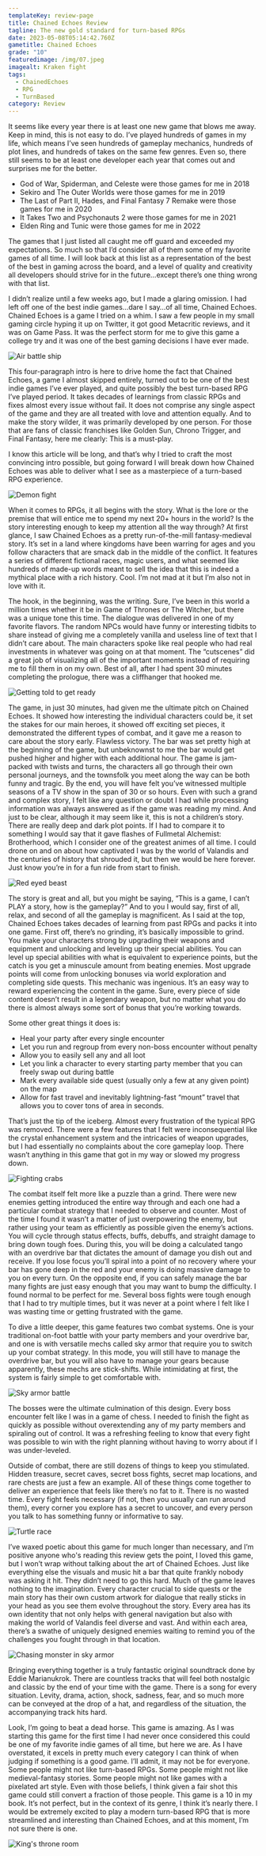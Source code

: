 ```yaml
---
templateKey: review-page
title: Chained Echoes Review
tagline: The new gold standard for turn-based RPGs
date: 2023-05-08T05:14:42.760Z
gametitle: Chained Echoes
grade: "10"
featuredimage: /img/07.jpeg
imagealt: Kraken fight
tags:
  - ChainedEchoes
  - RPG
  - TurnBased
category: Review
---
```

It seems like every year there is at least one new game that blows me away. Keep in mind, this is not easy to do. I’ve played hundreds of games in my life, which means I’ve seen hundreds of gameplay mechanics, hundreds of plot lines, and hundreds of takes on the same few genres. Even so, there still seems to be at least one developer each year that comes out and surprises me for the better.

* God of War, Spiderman, and Celeste were those games for me in 2018
* Sekiro and The Outer Worlds were those games for me in 2019
* The Last of Part II, Hades, and Final Fantasy 7 Remake were those games for me in 2020
* It Takes Two and Psychonauts 2 were those games for me in 2021
* Elden Ring and Tunic were those games for me in 2022

The games that I just listed all caught me off guard and exceeded my expectations. So much so that I’d consider all of them some of my favorite games of all time. I will look back at this list as a representation of the best of the best in gaming across the board, and a level of quality and creativity all developers should strive for in the future…except there’s one thing wrong with that list.

I didn’t realize until a few weeks ago, but I made a glaring omission. I had left off one of the best indie games…dare I say…of all time, Chained Echoes. Chained Echoes is a game I tried on a whim. I saw a few people in my small gaming circle hyping it up on Twitter, it got good Metacritic reviews, and it was on Game Pass. It was the perfect storm for me to give this game a college try and it was one of the best gaming decisions I have ever made.

![Air battle ship](/img/large5.jpeg "Air battle ship")

This four-paragraph intro is here to drive home the fact that Chained Echoes, a game I almost skipped entirely, turned out to be one of the best indie games I’ve ever played, and quite possibly the best turn-based RPG I’ve played period. It takes decades of learnings from classic RPGs and fixes almost every issue without fail. It does not comprise any single aspect of the game and they are all treated with love and attention equally. And to make the story wilder, it was primarily developed by one person. For those that are fans of classic franchises like Golden Sun, Chrono Trigger, and Final Fantasy, here me clearly: This is a must-play.

I know this article will be long, and that’s why I tried to craft the most convincing intro possible, but going forward I will break down how Chained Echoes was able to deliver what I see as a masterpiece of a turn-based RPG experience.

![Demon fight](/img/05.png "Demon fight")

When it comes to RPGs, it all begins with the story. What is the lore or the premise that will entice me to spend my next 20+ hours in the world? Is the story interesting enough to keep my attention all the way through? At first glance, I saw Chained Echoes as a pretty run-of-the-mill fantasy-medieval story. It’s set in a land where kingdoms have been warring for ages and you follow characters that are smack dab in the middle of the conflict. It features a series of different fictional races, magic users, and what seemed like hundreds of made-up words meant to sell the idea that this is indeed a mythical place with a rich history. Cool. I’m not mad at it but I’m also not in love with it.

The hook, in the beginning, was the writing. Sure, I’ve been in this world a million times whether it be in Game of Thrones or The Witcher, but there was a unique tone this time. The dialogue was delivered in one of my favorite flavors. The random NPCs would have funny or interesting tidbits to share instead of giving me a completely vanilla and useless line of text that I didn’t care about. The main characters spoke like real people who had real investments in whatever was going on at that moment. The “cutscenes” did a great job of visualizing all of the important moments instead of requiring me to fill them in on my own. Best of all, after I had spent 30 minutes completing the prologue, there was a cliffhanger that hooked me.

![Getting told to get ready](/img/large4.webp "Getting told to get ready")

The game, in just 30 minutes, had given me the ultimate pitch on Chained Echoes. It showed how interesting the individual characters could be, it set the stakes for our main heroes, it showed off exciting set pieces, it demonstrated the different types of combat, and it gave me a reason to care about the story early. Flawless victory. The bar was set pretty high at the beginning of the game, but unbeknownst to me the bar would get pushed higher and higher with each additional hour. The game is jam-packed with twists and turns, the characters all go through their own personal journeys, and the townsfolk you meet along the way can be both funny and tragic. By the end, you will have felt you’ve witnessed multiple seasons of a TV show in the span of 30 or so hours. Even with such a grand and complex story, I felt like any question or doubt I had while processing information was always answered as if the game was reading my mind. And just to be clear, although it may seem like it, this is not a children’s story. There are really deep and dark plot points. If I had to compare it to something I would say that it gave flashes of Fullmetal Alchemist: Brotherhood, which I consider one of the greatest animes of all time. I could drone on and on about how captivated I was by the world of Valandis and the centuries of history that shrouded it, but then we would be here forever. Just know you’re in for a fun ride from start to finish.

![Red eyed beast](/img/06.jpeg "Red eyed beast")

The story is great and all, but you might be saying, “This is a game, I can’t PLAY a story, how is the gameplay?” And to you I would say, first of all, relax, and second of all the gameplay is magnificent. As I said at the top, Chained Echoes takes decades of learning from past RPGs and packs it into one game. First off, there’s no grinding, it’s basically impossible to grind. You make your characters strong by upgrading their weapons and equipment and unlocking and leveling up their special abilities. You can level up special abilities with what is equivalent to experience points, but the catch is you get a minuscule amount from beating enemies. Most upgrade points will come from unlocking bonuses via world exploration and completing side quests. This mechanic was ingenious. It’s an easy way to reward experiencing the content in the game. Sure, every piece of side content doesn’t result in a legendary weapon, but no matter what you do there is almost always some sort of bonus that you’re working towards.

Some other great things it does is:

* Heal your party after every single encounter
* Let you run and regroup from every non-boss encounter without penalty
* Allow you to easily sell any and all loot
* Let you link a character to every starting party member that you can freely swap out during battle
* Mark every available side quest (usually only a few at any given point) on the map
* Allow for fast travel and inevitably lightning-fast “mount” travel that allows you to cover tons of area in seconds.

That’s just the tip of the iceberg. Almost every frustration of the typical RPG was removed. There were a few features that I felt were inconsequential like the crystal enhancement system and the intricacies of weapon upgrades, but I had essentially no complaints about the core gameplay loop. There wasn’t anything in this game that got in my way or slowed my progress down.

![Fighting crabs](/img/04.png "Fighting crabs")

The combat itself felt more like a puzzle than a grind. There were new enemies getting introduced the entire way through and each one had a particular combat strategy that I needed to observe and counter. Most of the time I found it wasn’t a matter of just overpowering the enemy, but rather using your team as efficiently as possible given the enemy’s actions. You will cycle through status effects, buffs, debuffs, and straight damage to bring down tough foes. During this, you will be doing a calculated tango with an overdrive bar that dictates the amount of damage you dish out and receive. If you lose focus you’ll spiral into a point of no recovery where your bar has gone deep in the red and your enemy is doing massive damage to you on every turn. On the opposite end, if you can safely manage the bar many fights are just easy enough that you may want to bump the difficulty. I found normal to be perfect for me. Several boss fights were tough enough that I had to try multiple times, but it was never at a point where I felt like I was wasting time or getting frustrated with the game.

To dive a little deeper, this game features two combat systems. One is your traditional on-foot battle with your party members and your overdrive bar, and one is with versatile mechs called sky armor that require you to switch up your combat strategy. In this mode, you will still have to manage the overdrive bar, but you will also have to manage your gears because apparently, these mechs are stick-shifts. While intimidating at first, the system is fairly simple to get comfortable with.

![Sky armor battle](/img/large6.jpeg "Sky armor battle")

The bosses were the ultimate culmination of this design. Every boss encounter felt like I was in a game of chess. I needed to finish the fight as quickly as possible without overextending any of my party members and spiraling out of control. It was a refreshing feeling to know that every fight was possible to win with the right planning without having to worry about if I was under-leveled.

Outside of combat, there are still dozens of things to keep you stimulated. Hidden treasure, secret caves, secret boss fights, secret map locations, and rare chests are just a few an example. All of these things come together to deliver an experience that feels like there’s no fat to it. There is no wasted time. Every fight feels necessary (if not, then you usually can run around them), every corner you explore has a secret to uncover, and every person you talk to has something funny or informative to say.

![Turtle race](/img/large2.webp "Turtle race")

I’ve waxed poetic about this game for much longer than necessary, and I’m positive anyone who's reading this review gets the point, I loved this game, but I won’t wrap without talking about the art of Chained Echoes. Just like everything else the visuals and music hit a bar that quite frankly nobody was asking it hit. They didn’t need to go this hard. Much of the game leaves nothing to the imagination. Every character crucial to side quests or the main story has their own custom artwork for dialogue that really sticks in your head as you see them evolve throughout the story. Every area has its own identity that not only helps with general navigation but also with making the world of Valandis feel diverse and vast. And within each area, there’s a swathe of uniquely designed enemies waiting to remind you of the challenges you fought through in that location.

![Chasing monster in sky armor](/img/large3.webp "Chasing monster in sky armor")

Bringing everything together is a truly fantastic original soundtrack done by Eddie Marianukrok. There are countless tracks that will feel both nostalgic and classic by the end of your time with the game. There is a song for every situation. Levity, drama, action, shock, sadness, fear, and so much more can be conveyed at the drop of a hat, and regardless of the situation, the accompanying track hits hard.

Look, I’m going to beat a dead horse. This game is amazing. As I was starting this game for the first time I had never once considered this could be one of my favorite indie games of all time, but here we are. As I have overstated, it excels in pretty much every category I can think of when judging if something is a good game. I’ll admit, it may not be for everyone. Some people might not like turn-based RPGs. Some people might not like medieval-fantasy stories. Some people might not like games with a pixelated art style. Even with those beliefs, I think given a fair shot this game could still convert a fraction of those people. This game is a 10 in my book. It’s not perfect, but in the context of its genre, I think it’s nearly there. I would be extremely excited to play a modern turn-based RPG that is more streamlined and interesting than Chained Echoes, and at this moment, I’m not sure there is one.

![King's throne room](/img/09.jpeg "King's throne room")